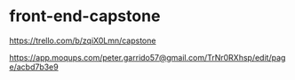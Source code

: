 # front-end-capstone

https://trello.com/b/zqiX0Lmn/capstone

https://app.moqups.com/peter.garrido57@gmail.com/TrNr0RXhsp/edit/page/acbd7b3e9
